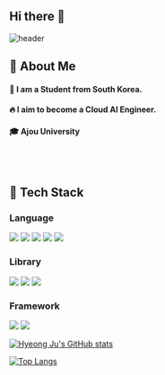 ## Hi there 👋
![header](https://capsule-render.vercel.app/api?type=speech&color=gradient&height=300&text=Welcome%20to%20HJ'S%20Github)

<div>
  <!--Body-->
  
  ## 👀 About Me
  #### :raising_hand: I am a Student from South Korea.<br/>
  #### :fire: I aim to become a Cloud AI Engineer.<br/>
  #### :mortar_board: Ajou University
  <br/>
  <br/>
  
  ## 🧱 Tech Stack
  ### Language
  <!--Python-->
  <img src="https://img.shields.io/badge/Python-3776AB?style=flat-square&logo=Python&logoColor=white"/>
  <!--Java-->
  <img src="https://img.shields.io/badge/Java-007396?style=flat-square&logo=OpenJDK&logoColor=white"/>
  <!--SQL-->
  <img src="https://img.shields.io/badge/SQL-336791?style=flat-square&logo=postgresql&logoColor=white"/>
  <!--HTML5-->
  <img src="https://img.shields.io/badge/HTML5-E34F26?style=flat-square&logo=HTML5&logoColor=white"/>
  <!--CSS-->
  <img src="https://img.shields.io/badge/CSS3-1572B6?style=flat-square&logo=CSS3&logoColor=white"/>
  <br/>

  ### Library
  <!--PyTorch-->
  <img src="https://img.shields.io/badge/PyTorch-EE4C2C?style=flat-square&logo=PyTorch&logoColor=white"/>
  <!--Selenium-->
  <img src="https://img.shields.io/badge/Selenium-43B02A?style=flat-square&logo=Selenium&logoColor=white"/>
  <!--scikit--learn-->
  <img src="https://img.shields.io/badge/scikit--learn-F7931E?style=flat-square&logo=scikit-learn&logoColor=white"/>

  <br/>

  ### Framework
  <!--springBoot-->
  <img src="https://img.shields.io/badge/SpringBoot-6DB33F?style=flat-square&logo=SpringBoot&logoColor=white"/>
  <!--Docker-->
  <img src="https://img.shields.io/badge/Docker-2496ED?style=flat-square&logo=Docker&logoColor=white"/>

  <br/>

  [![Hyeong Ju's GitHub stats](https://github-readme-stats.vercel.app/api?username=DJ-1130)](https://github.com/anuraghazra/github-readme-stats)

  [![Top Langs](https://github-readme-stats.vercel.app/api/top-langs/?username=DJ-1130&layout=compact&theme=tokyonight)](https://github.com/anuraghazra/github-readme-stats)



